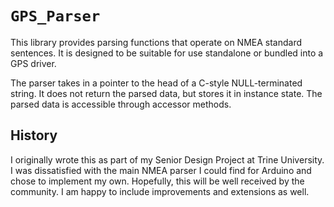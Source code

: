 # `GPS_Parser`

This library provides parsing functions that operate on NMEA standard sentences.
It is designed to be suitable for use standalone or bundled into a GPS driver.

The parser takes in a pointer to the head of a C-style NULL-terminated string.
It does not return the parsed data, but stores it in instance state. The parsed
data is accessible through accessor methods.

## History

I originally wrote this as part of my Senior Design Project at Trine University.
I was dissatisfied with the main NMEA parser I could find for Arduino and
chose to implement my own. Hopefully, this will be well received by the
community. I am happy to include improvements and extensions as well.
